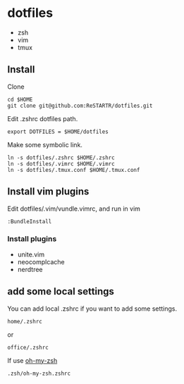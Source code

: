 # dotfiles

- zsh
- vim
- tmux

## Install

Clone

    cd $HOME
    git clone git@github.com:ReSTARTR/dotfiles.git

Edit .zshrc dotfiles path.

    export DOTFILES = $HOME/dotfiles

Make some symbolic link.

    ln -s dotfiles/.zshrc $HOME/.zshrc
    ln -s dotfiles/.vimrc $HOME/.vimrc
    ln -s dotfiles/.tmux.conf $HOME/.tmux.conf

## Install vim plugins

Edit dotfiles/.vim/vundle.vimrc, and run in vim

    :BundleInstall

### Install plugins

- unite.vim
- neocomplcache
- nerdtree

## add some local settings

You can add local .zshrc if you want to add some settings.

    home/.zshrc

or

    office/.zshrc


If use [oh-my-zsh](https://github.com/robbyrussell/oh-my-zsh)


    .zsh/oh-my-zsh.zshrc

